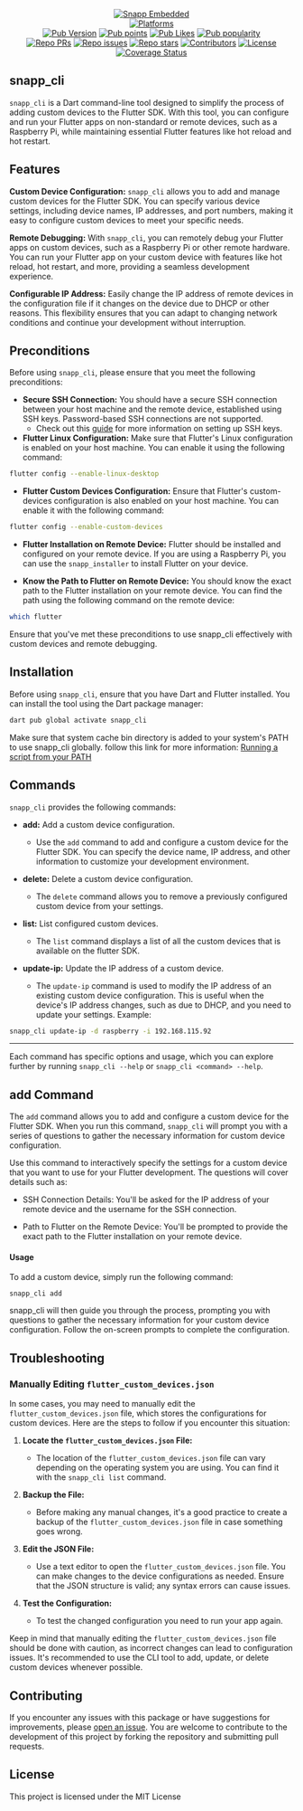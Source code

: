 <p align="center">
    <a href="https://www.snappembedded.io/"><img src="https://img.shields.io/badge/made_by-snapp_embedded-blue" alt="Snapp Embedded"></a>
    <br>
    <a href="https://pub.dev/packages/snapp_cli"><img src="https://badgen.net/pub/flutter-platform/snapp_cli" alt="Platforms"></a>
    <br>
    <a href="https://pub.dev/packages/snapp_cli"><img src="https://img.shields.io/pub/v/snapp_cli?logo=dart&logoColor=white" alt="Pub Version"></a>
    <a href="https://pub.dev/packages/snapp_cli"><img src="https://badgen.net/pub/points/snapp_cli" alt="Pub points"></a>
    <a href="https://pub.dev/packages/snapp_cli"><img src="https://badgen.net/pub/likes/snapp_cli" alt="Pub Likes"></a>
    <a href="https://pub.dev/packages/snapp_cli"><img src="https://badgen.net/pub/popularity/snapp_cli" alt="Pub popularity"></a>
    <br>    
    <a href="https://github.com/Snapp-Embedded/snapp_cli/pulls"><img src="https://img.shields.io/github/issues-pr/Snapp-Embedded/snapp_cli" alt="Repo PRs"></a>
    <a href="https://github.com/Snapp-Embedded/snapp_cli/issues?q=is%3Aissue+is%3Aopen"><img src="https://img.shields.io/github/issues/Snapp-Embedded/snapp_cli" alt="Repo issues"></a>
    <a href="https://github.com/Snapp-Embedded/snapp_cli"><img src="https://img.shields.io/github/stars/Snapp-Embedded/snapp_cli?style=social" alt="Repo stars"></a>
    <a href="https://github.com/Snapp-Embedded/snapp_cli/graphs/contributors"><img src="https://badgen.net/github/contributors/Snapp-Embedded/snapp_cli" alt="Contributors"></a>
    <a href="https://github.com/Snapp-Embedded/snapp_cli/blob/main/LICENSE"><img src="https://badgen.net/github/license/Snapp-Embedded/snapp_cli" alt="License"></a>
    <br>       
    <a href="https://app.codecov.io/gh/Snapp-Embedded/snapp_cli"><img src="https://img.shields.io/codecov/c/github/Snapp-Embedded/snapp_cli?logo=codecov&logoColor=white" alt="Coverage Status"></a>
</p>



## snapp\_cli

`snapp_cli` is a Dart command-line tool designed to simplify the process of adding custom devices to the Flutter SDK. With this tool, you can configure and run your Flutter apps on non-standard or remote devices, such as a Raspberry Pi, while maintaining essential Flutter features like hot reload and hot restart.

## Features

**Custom Device Configuration:** `snapp_cli` allows you to add and manage custom devices for the Flutter SDK. You can specify various device settings, including device names, IP addresses, and port numbers, making it easy to configure custom devices to meet your specific needs.

**Remote Debugging:** With `snapp_cli`, you can remotely debug your Flutter apps on custom devices, such as a Raspberry Pi or other remote hardware. You can run your Flutter app on your custom device with features like hot reload, hot restart, and more, providing a seamless development experience.

**Configurable IP Address:** Easily change the IP address of remote devices in the configuration file if it changes on the device due to DHCP or other reasons. This flexibility ensures that you can adapt to changing network conditions and continue your development without interruption.

## Preconditions

Before using `snapp_cli`, please ensure that you meet the following preconditions:

-   **Secure SSH Connection:** You should have a secure SSH connection between your host machine and the remote device, established using SSH keys. Password-based SSH connections are not supported.
    - Check out this [guide](https://pimylifeup.com/raspberry-pi-ssh-keys/) for more information on setting up SSH keys.
-   **Flutter Linux Configuration:** Make sure that Flutter's Linux configuration is enabled on your host machine. You can enable it using the following command:

``` bash
flutter config --enable-linux-desktop
```

- **Flutter Custom Devices Configuration:** Ensure that Flutter's custom-devices configuration is also enabled on your host machine. You can enable it with the following command:

``` bash
flutter config --enable-custom-devices
```
- **Flutter Installation on Remote Device:** Flutter should be installed and configured on your remote device. If you are using a Raspberry Pi, you can use the `snapp_installer` to install Flutter on your device.

- **Know the Path to Flutter on Remote Device:** You should know the exact path to the Flutter installation on your remote device. You can find the path using the following command on the remote device:

``` bash
which flutter
```
Ensure that you've met these preconditions to use snapp_cli effectively with custom devices and remote debugging.

## Installation

Before using `snapp_cli`, ensure that you have Dart and Flutter installed. You can install the tool using the Dart package manager:

``` bash
dart pub global activate snapp_cli
```

Make sure that system cache bin directory is added to your system's PATH to use snapp_cli globally. follow this link for more information: [Running a script from your PATH](https://dart.dev/tools/pub/cmd/pub-global#running-a-script-from-your-path "Running a script from your PATH")

## Commands

`snapp_cli` provides the following commands:

- **add:** Add a custom device configuration.
   - Use the `add` command to add and configure a custom device for the Flutter SDK. You can specify the device name, IP address, and other information to customize your development environment.

- **delete:** Delete a custom device configuration.
   - The `delete` command allows you to remove a previously configured custom device from your settings.

- **list:** List configured custom devices.
   - The `list` command displays a list of all the custom devices that is available on the flutter SDK.

- **update-ip:** Update the IP address of a custom device.
   - The `update-ip` command is used to modify the IP address of an existing custom device configuration. This is useful when the device's IP address changes, such as due to DHCP, and you need to update your settings. Example:
``` bash
snapp_cli update-ip -d raspberry -i 192.168.115.92 
```


------------


Each command has specific options and usage, which you can explore further by running `snapp_cli --help` or `snapp_cli <command> --help`.

## add Command

The `add` command allows you to add and configure a custom device for the Flutter SDK. When you run this command, `snapp_cli` will prompt you with a series of questions to gather the necessary information for custom device configuration.


Use this command to interactively specify the settings for a custom device that you want to use for your Flutter development. The questions will cover details such as:

- SSH Connection Details: You'll be asked for the IP address of your remote device and the username for the SSH connection.

- Path to Flutter on the Remote Device: You'll be prompted to provide the exact path to the Flutter installation on your remote device.

#### Usage 
To add a custom device, simply run the following command:

```
snapp_cli add
```

snapp_cli will then guide you through the process, prompting you with questions to gather the necessary information for your custom device configuration. Follow the on-screen prompts to complete the configuration.

## Troubleshooting

### Manually Editing `flutter_custom_devices.json`

In some cases, you may need to manually edit the `flutter_custom_devices.json` file, which stores the configurations for custom devices. Here are the steps to follow if you encounter this situation:

1. **Locate the `flutter_custom_devices.json` File:**
   - The location of the `flutter_custom_devices.json` file can vary depending on the operating system you are using. You can find it with the `snapp_cli list` command.

2. **Backup the File:**
   - Before making any manual changes, it's a good practice to create a backup of the `flutter_custom_devices.json` file in case something goes wrong.

3. **Edit the JSON File:**
   - Use a text editor to open the `flutter_custom_devices.json` file. You can make changes to the device configurations as needed. Ensure that the JSON structure is valid; any syntax errors can cause issues.

4. **Test the Configuration:**
   - To test the changed configuration you need to run your app again.


Keep in mind that manually editing the `flutter_custom_devices.json` file should be done with caution, as incorrect changes can lead to configuration issues. It's recommended to use the CLI tool to add, update, or delete custom devices whenever possible.


## Contributing

If you encounter any issues with this package or have suggestions for improvements, please [open an issue](https://github.com/Snapp-Embedded/snapp_cli/issues). You are welcome to contribute to the development of this project by forking the repository and submitting pull requests.

## License

This project is licensed under the MIT License

